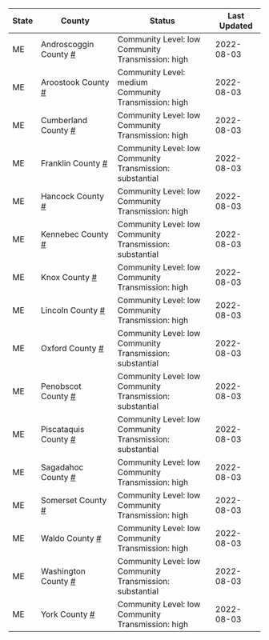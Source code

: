 State | County | Status | Last Updated
--- | --- | --- | --- 
ME | Androscoggin County <a href="#androscoggin_county">#</a> | <a name="androscoggin_county"></a>Community Level: low<br/>Community Transmission: high | 2022-08-03
ME | Aroostook County <a href="#aroostook_county">#</a> | <a name="aroostook_county"></a>Community Level: medium<br/>Community Transmission: high | 2022-08-03
ME | Cumberland County <a href="#cumberland_county">#</a> | <a name="cumberland_county"></a>Community Level: low<br/>Community Transmission: high | 2022-08-03
ME | Franklin County <a href="#franklin_county">#</a> | <a name="franklin_county"></a>Community Level: low<br/>Community Transmission: substantial | 2022-08-03
ME | Hancock County <a href="#hancock_county">#</a> | <a name="hancock_county"></a>Community Level: low<br/>Community Transmission: high | 2022-08-03
ME | Kennebec County <a href="#kennebec_county">#</a> | <a name="kennebec_county"></a>Community Level: low<br/>Community Transmission: substantial | 2022-08-03
ME | Knox County <a href="#knox_county">#</a> | <a name="knox_county"></a>Community Level: low<br/>Community Transmission: high | 2022-08-03
ME | Lincoln County <a href="#lincoln_county">#</a> | <a name="lincoln_county"></a>Community Level: low<br/>Community Transmission: high | 2022-08-03
ME | Oxford County <a href="#oxford_county">#</a> | <a name="oxford_county"></a>Community Level: low<br/>Community Transmission: substantial | 2022-08-03
ME | Penobscot County <a href="#penobscot_county">#</a> | <a name="penobscot_county"></a>Community Level: low<br/>Community Transmission: substantial | 2022-08-03
ME | Piscataquis County <a href="#piscataquis_county">#</a> | <a name="piscataquis_county"></a>Community Level: low<br/>Community Transmission: substantial | 2022-08-03
ME | Sagadahoc County <a href="#sagadahoc_county">#</a> | <a name="sagadahoc_county"></a>Community Level: low<br/>Community Transmission: high | 2022-08-03
ME | Somerset County <a href="#somerset_county">#</a> | <a name="somerset_county"></a>Community Level: low<br/>Community Transmission: high | 2022-08-03
ME | Waldo County <a href="#waldo_county">#</a> | <a name="waldo_county"></a>Community Level: low<br/>Community Transmission: high | 2022-08-03
ME | Washington County <a href="#washington_county">#</a> | <a name="washington_county"></a>Community Level: low<br/>Community Transmission: substantial | 2022-08-03
ME | York County <a href="#york_county">#</a> | <a name="york_county"></a>Community Level: low<br/>Community Transmission: high | 2022-08-03
